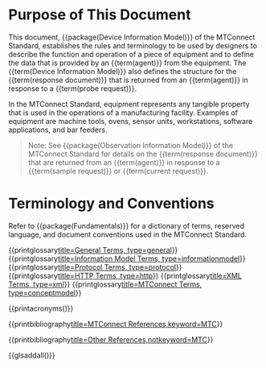 # Purpose of This Document

This document, {{package(Device Information Model)}} of the MTConnect Standard, establishes the rules and terminology to be used by designers to describe the function and operation of a piece of equipment and to define the data that is provided by an {{term(agent)}} from the equipment.  The {{term(Device Information Model)}}  also defines the structure for the {{term(response document)}} that is returned from an {{term(agent)}} in response to a {{term(probe request)}}. 

In the MTConnect Standard, equipment represents any tangible property that is used in the operations of a manufacturing facility.  Examples of equipment are machine tools, ovens, sensor units, workstations, software applications, and bar feeders. 

> Note: See {{package(Observation Information Model)}} of the MTConnect Standard for details on the {{term(response document)}} that are returned from an {{term(agent)}} in response to a {{term(sample request)}} or {{term(current request)}}.

# Terminology and Conventions

Refer to {{package(Fundamentals)}} for a dictionary of terms, reserved language, and document conventions used in the MTConnect Standard.

{{printglossary[title=General Terms, type=general]()}}
{{printglossary[title=Information Model Terms, type=informationmodel]()}}
{{printglossary[title=Protocol Terms, type=protocol]()}}
{{printglossary[title=HTTP Terms, type=http]()}}
{{printglossary[title=XML Terms, type=xml]()}}
{{printglossary[title=MTConnect Terms, type=conceptmodel]()}}

{{printacronyms()}}

{{printbibliography[title=MTConnect References,keyword=MTC]()}}

{{printbibliography[title=Other References,notkeyword=MTC]()}}

{{glsaddall()}}